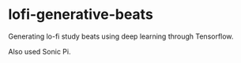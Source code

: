 # lofi-generative-beats
Generating lo-fi study beats using deep learning through Tensorflow.

Also used Sonic Pi.
